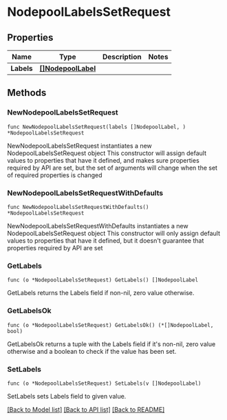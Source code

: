 # NodepoolLabelsSetRequest

## Properties

Name | Type | Description | Notes
------------ | ------------- | ------------- | -------------
**Labels** | [**[]NodepoolLabel**](NodepoolLabel.md) |  | 

## Methods

### NewNodepoolLabelsSetRequest

`func NewNodepoolLabelsSetRequest(labels []NodepoolLabel, ) *NodepoolLabelsSetRequest`

NewNodepoolLabelsSetRequest instantiates a new NodepoolLabelsSetRequest object
This constructor will assign default values to properties that have it defined,
and makes sure properties required by API are set, but the set of arguments
will change when the set of required properties is changed

### NewNodepoolLabelsSetRequestWithDefaults

`func NewNodepoolLabelsSetRequestWithDefaults() *NodepoolLabelsSetRequest`

NewNodepoolLabelsSetRequestWithDefaults instantiates a new NodepoolLabelsSetRequest object
This constructor will only assign default values to properties that have it defined,
but it doesn't guarantee that properties required by API are set

### GetLabels

`func (o *NodepoolLabelsSetRequest) GetLabels() []NodepoolLabel`

GetLabels returns the Labels field if non-nil, zero value otherwise.

### GetLabelsOk

`func (o *NodepoolLabelsSetRequest) GetLabelsOk() (*[]NodepoolLabel, bool)`

GetLabelsOk returns a tuple with the Labels field if it's non-nil, zero value otherwise
and a boolean to check if the value has been set.

### SetLabels

`func (o *NodepoolLabelsSetRequest) SetLabels(v []NodepoolLabel)`

SetLabels sets Labels field to given value.



[[Back to Model list]](../README.md#documentation-for-models) [[Back to API list]](../README.md#documentation-for-api-endpoints) [[Back to README]](../README.md)



